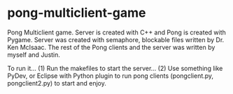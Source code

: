 # pong-multiclient-game
Pong Multiclient game. Server is created with C++ and Pong is created with Pygame. Server was created with semaphore, blockable files written by Dr. Ken McIsaac. The rest of the Pong clients and the server was written by myself and Justin. 

To run it...
(1) Run the makefiles to start the server...
(2) Use something like PyDev, or Eclipse with Python plugin to run pong clients (pongclient.py, pongclient2.py) to start and enjoy.
